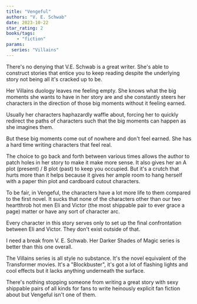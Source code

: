 ```yaml
---
title: "Vengeful"
authors: "V. E. Schwab"
date: 2023-10-22
star_rating: 2
books/tags:
    - "fiction"
params:
  series: "Villains"
---
```

There's no denying that V.E. Schwab is a great writer. She's able to construct stories that entice you to keep reading despite the underlying story not being all it's cracked up to be.

Her Villains duology leaves me feeling empty. She knows what the big moments she wants to have in her story are and she constantly steers her characters in the direction of those big moments without it feeling earned.

<!--more-->

Usually her characters haphazardly waffle about, forcing her to quickly redirect the paths of characters such that the big moments can happen as she imagines them.

But these big moments come out of nowhere and don't feel earned. She has a hard time writing characters that feel real.

The choice to go back and forth between various times allows the author to patch holes in her story to make it make more sense. It also gives her an A plot (present) / B plot (past) to keep you occupied. But it's a crutch that hurts more than it helps because it gives her ample room to hang herself with a paper thin plot and cardboard cutout characters.

To be fair, in Vengeful, the characters have a lot more life to them compared to the first novel. It sucks that none of the characters other than our two heartthrob hot men Eli and Victor (the most shippable pair to ever grace a page) matter or have any sort of character arc.

Every character in this story serves only to set up the final confrontation between Eli and Victor. They don't exist outside of that.

I need a break from V. E. Schwab. Her Darker Shades of Magic series is better than this one overall.

The Villains series is all style no substance. It's the novel equivalent of the Transformer movies. It's a "Blockbuster", it's got a lot of flashing lights and cool effects but it lacks anything underneath the surface.

There's nothing stopping someone from writing a great story with sexy shippable pairs of all kinds for fans to write heinously explicit fan fiction about but Vengeful isn't one of them.